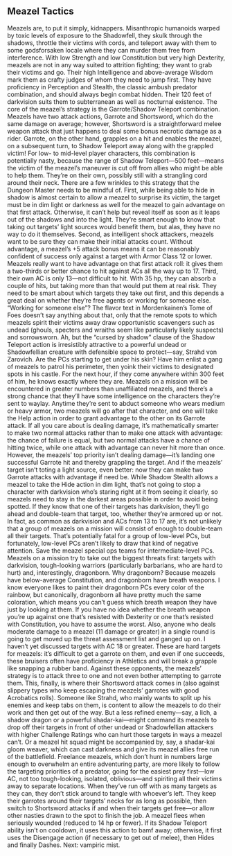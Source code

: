 ## Meazel Tactics

Meazels are, to put it simply, kidnappers. Misanthropic humanoids warped by toxic levels of exposure to the Shadowfell, they skulk through the shadows, throttle their victims with cords, and teleport away with them to some godsforsaken locale where they can murder them free from interference.
With low Strength and low Constitution but very high Dexterity, meazels are not in any way suited to attrition fighting; they want to grab their victims and go. Their high Intelligence and above-average Wisdom mark them as crafty judges of whom they need to jump first. They have proficiency in Perception and Stealth, the classic ambush predator combination, and should always begin combat hidden. Their 120 feet of darkvision suits them to subterranean as well as nocturnal existence.
The core of the meazel’s strategy is the Garrote/Shadow Teleport combination. Meazels have two attack actions, Garrote and Shortsword, which do the same damage on average; however, Shortsword is a straightforward melee weapon attack that just happens to deal some bonus necrotic damage as a rider. Garrote, on the other hand, grapples on a hit and enables the meazel, on a subsequent turn, to Shadow Teleport away along with the grappled victim! For low- to mid-level player characters, this combination is potentially nasty, because the range of Shadow Teleport—500 feet—means the victim of the meazel’s maneuver is cut off from allies who might be able to help them. They’re on their own, possibly still with a strangling cord around their neck.
There are a few wrinkles to this strategy that the Dungeon Master needs to be mindful of. First, while being able to hide in shadow is almost certain to allow a meazel to surprise its victim, the target must be in dim light or darkness as well for the meazel to gain advantage on that first attack. Otherwise, it can’t help but reveal itself as soon as it leaps out of the shadows and into the light. They’re smart enough to know that taking out targets’ light sources would benefit them, but alas, they have no way to do it themselves.
Second, as intelligent shock attackers, meazels want to be sure they can make their initial attacks count. Without advantage, a meazel’s +5 attack bonus means it can be reasonably confident of success only against a target with Armor Class 12 or lower. Meazels really want to have advantage on that first attack roll: it gives them a two-thirds or better chance to hit against ACs all the way up to 17.
Third, their own AC is only 13—not difficult to hit. With 35 hp, they can absorb a couple of hits, but taking more than that would put them at real risk. They need to be smart about which targets they take out first, and this depends a great deal on whether they’re free agents or working for someone else.
“Working for someone else”? The flavor text in Mordenkainen’s Tome of Foes doesn’t say anything about that, only that the remote spots to which meazels spirit their victims away draw opportunistic scavengers such as undead (ghouls, specters and wraiths seem like particularly likely suspects) and sorrowsworn.
Ah, but the “cursed by shadow” clause of the Shadow Teleport action is irresistibly attractive to a powerful undead or Shadowfellian creature with defensible space to protect—say, Strahd von Zarovich. Are the PCs starting to get under his skin? Have him enlist a gang of meazels to patrol his perimeter, then yoink their victims to designated spots in his castle. For the next hour, if they come anywhere within 300 feet of him, he knows exactly where they are.
Meazels on a mission will be encountered in greater numbers than unaffiliated meazels, and there’s a strong chance that they’ll have some intelligence on the characters they’re sent to waylay. Anytime they’re sent to abduct someone who wears medium or heavy armor, two meazels will go after that character, and one will take the Help action in order to grant advantage to the other on its Garrote attack.
If all you care about is dealing damage, it’s mathematically smarter to make two normal attacks rather than to make one attack with advantage: the chance of failure is equal, but two normal attacks have a chance of hitting twice, while one attack with advantage can never hit more than once. However, the meazels’ top priority isn’t dealing damage—it’s landing one successful Garrote hit and thereby grappling the target. And if the meazels’ target isn’t toting a light source, even better: now they can make two Garrote attacks with advantage if need be.
While Shadow Stealth allows a meazel to take the Hide action in dim light, that’s not going to stop a character with darkvision who’s staring right at it from seeing it clearly, so meazels need to stay in the darkest areas possible in order to avoid being spotted. If they know that one of their targets has darkvision, they’ll go ahead and double-team that target, too, whether they’re armored up or not. In fact, as common as darkvision and ACs from 13 to 17 are, it’s not unlikely that a group of meazels on a mission will consist of enough to double-team all their targets. That’s potentially fatal for a group of low-level PCs, but fortunately, low-level PCs aren’t likely to draw that kind of negative attention. Save the meazel special ops teams for intermediate-level PCs.
Meazels on a mission try to take out the biggest threats first: targets with darkvision, tough-looking warriors (particularly barbarians, who are hard to hurt) and, interestingly, dragonborn. Why dragonborn? Because meazels have below-average Constitution, and dragonborn have breath weapons. I know everyone likes to paint their dragonborn PCs every color of the rainbow, but canonically, dragonborn all have pretty much the same coloration, which means you can’t guess which breath weapon they have just by looking at them. If you have no idea whether the breath weapon you’re up against one that’s resisted with Dexterity or one that’s resisted with Constitution, you have to assume the worst. Also, anyone who deals moderate damage to a meazel (11 damage or greater) in a single round is going to get moved up the threat assessment list and ganged up on.
I haven’t yet discussed targets with AC 18 or greater. These are hard targets for meazels: it’s difficult to get a garrote on them, and even if one succeeds, these bruisers often have proficiency in Athletics and will break a grapple like snapping a rubber band. Against these opponents, the meazels’ strategy is to attack three to one and not even bother attempting to garrote them. This, finally, is where their Shortsword attack comes in (also against slippery types who keep escaping the meazels’ garrotes with good Acrobatics rolls).
Someone like Strahd, who mainly wants to split up his enemies and keep tabs on them, is content to allow the meazels to do their work and then get out of the way. But a less refined enemy—say, a lich, a shadow dragon or a powerful shadar-kai—might command its meazels to drop off their targets in front of other undead or Shadowfellian attackers with higher Challenge Ratings who can hurt those targets in ways a meazel can’t. Or a meazel hit squad might be accompanied by, say, a shadar-kai gloom weaver, which can cast darkness and give its meazel allies free run of the battlefield.
Freelance meazels, which don’t hunt in numbers large enough to overwhelm an entire adventuring party, are more likely to follow the targeting priorities of a predator, going for the easiest prey first—low AC, not too tough-looking, isolated, oblivious—and spiriting all their victims away to separate locations. When they’ve run off with as many targets as they can, they don’t stick around to tangle with whoever’s left. They keep their garrotes around their targets’ necks for as long as possible, then switch to Shortsword attacks if and when their targets get free—or allow other nasties drawn to the spot to finish the job.
A meazel flees when seriously wounded (reduced to 14 hp or fewer). If its Shadow Teleport ability isn’t on cooldown, it uses this action to bamf away; otherwise, it first uses the Disengage action (if necessary to get out of melee), then Hides and finally Dashes.
Next: vampiric mist.
